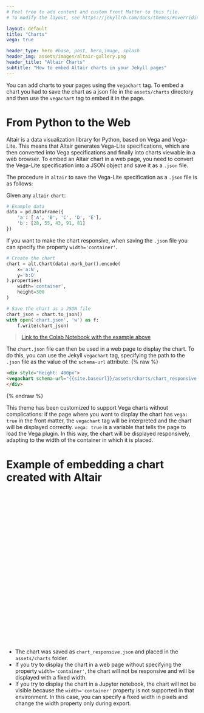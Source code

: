 ```yaml
---
# Feel free to add content and custom Front Matter to this file.
# To modify the layout, see https://jekyllrb.com/docs/themes/#overriding-theme-defaults

layout: default
title: "Charts"
vega: true

header_type: hero #base, post, hero,image, splash
header_img: assets/images/altair-gallery.png
header_title: "Altair Charts"
subtitle: "How to embed Altair charts in your Jekyll pages"
---
```


You can add charts to your pages using the `vegachart` tag. To embed a chart you had to save the chart as a json file in the `assets/charts` directory and then use the `vegachart` tag to embed it in the page. 

# From Python to the Web

Altair is a data visualization library for Python, based on Vega and Vega-Lite. This means that Altair generates Vega-Lite specifications, which are then converted into Vega specifications and finally into charts viewable in a web browser. To embed an Altair chart in a web page, you need to convert the Vega-Lite specification into a JSON object and save it as a `.json` file.

The procedure in `altair` to save the Vega-Lite specification as a `.json` file is as follows:

Given any `altair` `chart`:
```python
# Example data
data = pd.DataFrame({
    'a': ['A', 'B', 'C', 'D', 'E'],
    'b': [28, 55, 43, 91, 81]
})
```
If you want to make the chart responsive, when saving the `.json` file you can specify the property `width='container'`.
```python
# Create the chart
chart = alt.Chart(data).mark_bar().encode(
    x='a:N',
    y='b:Q'
).properties(
    width='container',
    height=300 
)

# Save the chart as a JSON file
chart_json = chart.to_json()
with open('chart.json', 'w') as f:
    f.write(chart_json)
```
> [Link to the Colab Notebook with the example above](https://colab.research.google.com/drive/1ySTEzV2se1buHZ7X5p2fX5RlDUXyAfaX?usp=sharing)

The `chart.json` file can then be used in a web page to display the chart. To do this, you can use the Jekyll `vegachart` tag, specifying the path to the `.json` file as the value of the `schema-url` attribute.
{% raw %}
```html
<div style="height: 400px">
<vegachart schema-url="{{site.baseurl}}/assets/charts/chart_responsive.json" style="width: 100%; height: 100%"></vegachart>
</div>
```
{% endraw %}

This theme has been customized to support Vega charts without complications: if the page where you want to display the chart has `vega: true` in the front matter, the `vegachart` tag will be interpreted and the chart will be displayed correctly.
`vega: true` is a variable that tells the page to load the Vega plugin.
In this way, the chart will be displayed responsively, adapting to the width of the container in which it is placed.

# Example of embedding a chart created with Altair

<div style="height: 400px">
<vegachart schema-url="{{site.baseurl}}/assets/charts/chart_responsive.json" style="width: 100%; height: 100%"></vegachart>
</div>

- The chart was saved as `chart_responsive.json` and placed in the `assets/charts` folder.
- If you try to display the chart in a web page without specifying the property `width='container'`, the chart will not be responsive and will be displayed with a fixed width.
- If you try to display the chart in a Jupyter notebook, the chart will not be visible because the `width='container'` property is not supported in that environment. In this case, you can specify a fixed width in pixels and change the width property only during export.
